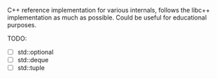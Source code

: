 C++ reference implementation for various internals, follows the libc++ implementation as much as possible. Could be useful for educational purposes.

TODO:
- [ ] std::optional
- [ ] std::deque
- [ ] std::tuple
